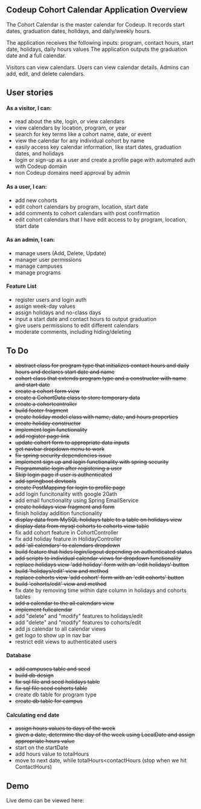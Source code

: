 
## Codeup Cohort Calendar Application Overview


The Cohort Calendar is the master calendar for Codeup. 
It records start dates, graduation dates, holidays, and daily/weekly hours.


The application receives the following inputs: program, contact hours, start date, holidays, daily hours values
The application outputs the graduation date and a full calendar.

Visitors can view calendars. Users can view calendar details. Admins can add, edit, and delete calendars.


## User stories

#### As a visitor, I can:
- read about the site, login, or view calendars
- view calendars by location, program, or year
- search for key terms like a cohort name, date, or event
- view the calendar for any individual cohort by name
- easily access key calendar information, like start dates, graduation dates, and holidays
- login or sign-up as a user and create a profile page with automated auth with Codeup domain
- non Codeup domains need approval by admin

#### As a user, I can:
- add new cohorts
- edit cohort calendars by program, location, start date
- add comments to cohort calendars with post confirmation
- edit cohort calendars that I have edit access to by program, location, start date


#### As an admin, I can:
- manage users (Add, Delete, Update)
- manager user permissions
- manage campuses
- manage programs

#### Feature List
- register users and login auth
- assign week-day values
- assign holidays and no-class days
- input a start date and contact hours to output graduation
- give users permissions to edit different calendars
- moderate comments, including hiding/deleting

## To Do
- ~~abstract class for program type that initializes contact hours and daily hours and declares start date and name~~
- ~~cohort class that extends program type and a constructor with name and start date~~
- ~~create a cohort form view~~
- ~~create a CohortData class to store temporary data~~
- ~~create a cohortcontroller~~
- ~~build footer fragment~~
- ~~create holiday model class with name, date, and hours properties~~
- ~~create holiday constructor~~
- ~~implement login functionality~~
- ~~add register page link~~
- ~~update cohort form to appropriate data inputs~~
- ~~get navbar dropdown menu to work~~
- ~~fix spring security dependencies issue~~
- ~~implement sign up and login functionality with spring security~~
- ~~Programmatic login after registering a user~~
- ~~Skip login page if user is authenticated~~
- ~~add springboot devtools~~
- ~~create PostMapping for login to profile page~~
- add login funcitonality with google 20ath
- add email functionality using Spring EmailService
- ~~create holidays view fragment and form~~
- finish holiday addition functionality
- ~~display data from MySQL holidays table to a table on holidays view~~
- ~~display data from mysql cohorts to cohorts view table~~
- fix add cohort feature in CohortController
- fix add holiday feature in HolidayController
- ~~add 'all calendars' to calendars dropdown~~
- ~~build feature that hides login/logout depending on authenticated status~~
- ~~add scripts to individual calendar views for dropdown functionality~~
- ~~replace holidays view 'add holiday' form with an 'edit holidays' button~~
- ~~build 'holidays/edit' view and method~~
- ~~replace cohorts view 'add cohort' form with an 'edit cohorts' button~~
- ~~build 'cohorts/edit' view and method~~
- fix date by removing time within date column in holidays and cohorts tables
- ~~add a calendar to the all calendars view~~
- ~~implement fullcalendar~~
- add "delete" and "modify" features to holidays/edit
- add "delete" and "modify" features to cohorts/edit
- add js calendar to all calendar views
- get logo to show up in nav bar
- restrict edit views to authenticated users
#### Database
- ~~add campuses table and seed~~
- ~~build db design~~
- ~~fix sql file and seed holidays table~~
- ~~fix sql file seed cohorts table~~
- create db table for program type 
- ~~create db table for campus~~


#### Calculating end date
- ~~assign hours values to days of the week~~
- ~~given a date, determine the day of the week using LocalDate and assign appropriate hours value~~
- start on the startDate
- add hours value to totalHours
- move to next date, while totalHours<contactHours (stop when we hit ContactHours)  

## Demo
Live demo can be viewed here:
